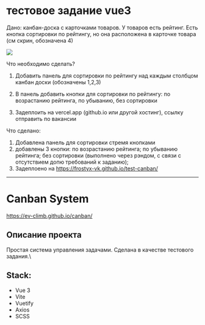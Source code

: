 
# тестовое задание vue3

Дано: канбан-доска с карточками товаров. У товаров есть рейтинг. Есть кнопка сортировки по рейтингу, но она расположена в карточке товара (см скрин, обозначена 4)

![](images/task.png)

Что необходимо сделать?

1. Добавить панель для сортировки по рейтингу над каждым столбцом канбан доски (обозначены 1,2,3)

2. В панель добавить кнопки для сортировки по рейтингу: по возрастанию рейтинга, по убыванию, без сортировки

3. Задеплоить на vercel.app (github.io или другой хостинг), ссылку отправить по вакансии

Что сделано:

1. Добавлена панель для сортировки стремя кнопками
2. добавлены 3 кнопки: по возрастанию рейтинга; по убыванию рейтинга; без сортировки (выполнено через рэндом, с связи с отсутствием допю требований к заданию);
3. Задеплоено на https://frostyx-vk.github.io/test-canban/

------------------------------------------

# Canban System

https://ev-climb.github.io/canban/

## Описание проекта

Простая система управления задачами. Сделана в качестве тестового задания.\

## Stack:
- Vue 3
- Vite
- Vuetify
- Axios
- SCSS
